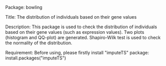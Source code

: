 Package: bowling

Title: The distribution of individuals based on their gene values

Description: This package is used to check the distribution of individuals based on their gene values 
(such as expression values). Two plots (histogram and QQ-plot) are generated. Shapiro-Wilk test is 
used to check the normality of the distribution. 

Requirement: 
Before using, please firstly install "imputeTS" package:
install.packages("imputeTS")

